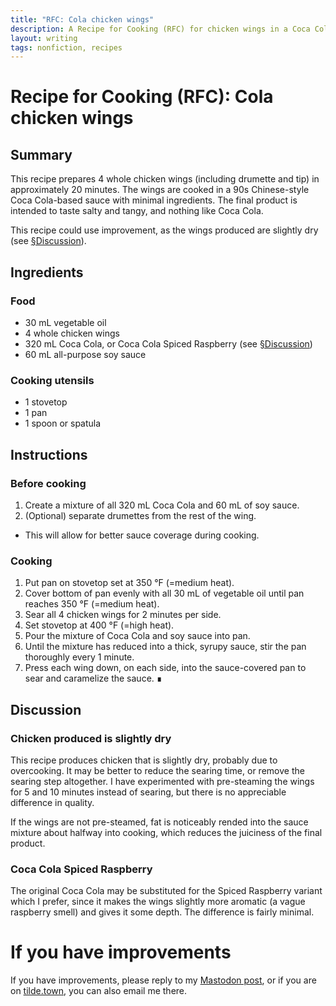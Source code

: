 ```yaml
---
title: "RFC: Cola chicken wings"
description: A Recipe for Cooking (RFC) for chicken wings in a Coca Cola-based sauce
layout: writing
tags: nonfiction, recipes
---
```

# Recipe for Cooking (RFC): Cola chicken wings
## Summary
This recipe prepares 4 whole chicken wings (including drumette and tip) in approximately 20 minutes. The wings are cooked in a 90s Chinese-style Coca Cola-based sauce with minimal ingredients. The final product is intended to taste salty and tangy, and nothing like Coca Cola.

This recipe could use improvement, as the wings produced are slightly dry (see [§Discussion](#discussion)).

## Ingredients
### Food
* 30 mL vegetable oil
* 4 whole chicken wings
* 320 mL Coca Cola, or Coca Cola Spiced Raspberry (see [§Discussion](#discussion))
* 60 mL all-purpose soy sauce

### Cooking utensils
* 1 stovetop
* 1 pan
* 1 spoon or spatula

## Instructions
### Before cooking
1. Create a mixture of all 320 mL Coca Cola and 60 mL of soy sauce.
2. (Optional) separate drumettes from the rest of the wing.
  * This will allow for better sauce coverage during cooking.

### Cooking
1. Put pan on stovetop set at 350 °F (=medium heat).
2. Cover bottom of pan evenly with all 30 mL of vegetable oil until pan reaches 350 °F (=medium heat).
3. Sear all 4 chicken wings for 2 minutes per side.
4. Set stovetop at 400 °F (=high heat).
5. Pour the mixture of Coca Cola and soy sauce into pan.
6. Until the mixture has reduced into a thick, syrupy sauce, stir the pan thoroughly every 1 minute.
7. Press each wing down, on each side, into the sauce-covered pan to sear and caramelize the sauce. ∎

## Discussion
### Chicken produced is slightly dry
This recipe produces chicken that is slightly dry, probably due to overcooking. It may be better to reduce the searing time, or remove the searing step altogether. I have experimented with pre-steaming the wings for 5 and 10 minutes instead of searing, but there is no appreciable difference in quality.

If the wings are not pre-steamed, fat is noticeably rended into the sauce mixture about halfway into cooking, which reduces the juiciness of the final product.

### Coca Cola Spiced Raspberry
The original Coca Cola may be substituted for the Spiced Raspberry variant which I prefer, since it makes the wings slightly more aromatic (a vague raspberry smell) and gives it some depth. The difference is fairly minimal.

# If you have improvements
If you have improvements, please reply to my [Mastodon post](https://tiny.tilde.website/@pilosophos/112719555315819765), or if you are on [tilde.town](https://tilde.town), you can also email me there.